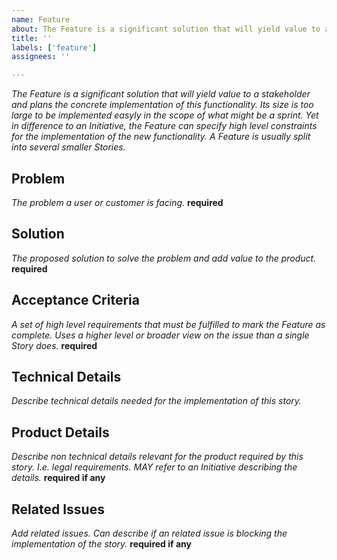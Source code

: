 ```yaml
---
name: Feature
about: The Feature is a significant solution that will yield value to a stakeholder and plans the concrete implementation of this functionality.
title: ''
labels: ['feature']
assignees: ''

---
```


_The Feature is a significant solution that will yield value to a stakeholder and plans the concrete implementation of this functionality. Its size is too large to be implemented easyly in the scope of what might be a sprint. Yet in difference to an Initiative, the Feature can specify high level constraints for the implementation of the new functionality. A Feature is usually split into several smaller Stories._
<!-- **Note**: The definition is based on the feature definition from the [SAFe 6.0 framework by © Scaled Agile, Inc](https://scaledagileframework.com/blog/glossary_term/features/). -->

## Problem
_The problem a user or customer is facing._ **required**

## Solution
_The proposed solution to solve the problem and add value to the product._ **required**

## Acceptance Criteria
_A set of high level requirements that must be fulfilled to mark the Feature as complete. Uses a higher level or broader view on the issue than a single Story does._ **required**

## Technical Details
_Describe technical details needed for the implementation of this story._

## Product Details
_Describe non technical details relevant for the product required by this story. I.e. legal requirements. MAY refer to an Initiative describing the details._ **required if any**

## Related Issues
_Add related issues. Can describe if an related issue is blocking the implementation of the story._ **required if any**